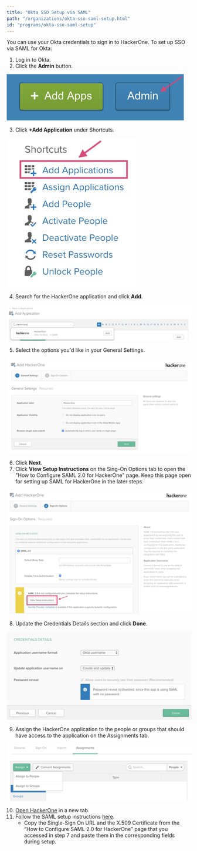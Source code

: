 ```yaml
---
title: "Okta SSO Setup via SAML"
path: "/organizations/okta-sso-saml-setup.html"
id: "programs/okta-sso-saml-setup"
---
```


You can use your Okta credentials to sign in to HackerOne. To set up SSO via SAML for Okta:

1. Log in to Okta.
2. Click the <b>Admin</b> button.

![okta admin button](./images/okta-1.png)

3. Click <b>+Add Application</b> under Shortcuts.

![okta shortcuts](./images/okta-2.png)

4. Search for the HackerOne application and click <b>Add</b>.

![add HackerOne in okta](./images/okta-3.png)

5. Select the options you'd like in your General Settings.

![okta general settings](./images/okta-4.png)

6. Click <b>Next</b>.
7. Click <b>View Setup Instructions</b> on the Sing-On Options tab to open the "How to Configure SAML 2.0 for HackerOne" page. Keep this page open for setting up SAML for HackerOne in the later steps.

![okta saml 2.0](./images/okta-5.png)

8. Update the Credentials Details section and click <b>Done</b>.

![okta credentials details](./images/okta-6.png)

9. Assign the HackerOne application to the people or groups that should have access to the application on the Assignments tab.

![assign people/groups](./images/okta-7.png)

10. [Open HackerOne](https://www.hackerone.com/) in a new tab.
11. Follow the SAML setup instructions [here](/organizations/single-sign-on-sso-via-saml.html).<br><ul><li>Copy the Single-Sign On URL and the X.509 Certificate from the “How to Configure SAML 2.0 for HackerOne” page that you accessed in step 7 and paste them in the corresponding fields during setup.</li></ul></br>
